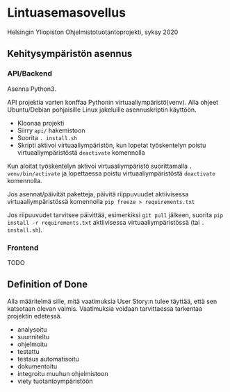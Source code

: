 # Lintuasemasovellus

Helsingin Yliopiston Ohjelmistotuotantoprojekti, syksy 2020

## Kehitysympäristön asennus

### API/Backend

Asenna Python3.

API projektia varten konffaa Pythonin virtuaaliympäristö(venv). Alla ohjeet Ubuntu/Debian pohjaisille Linux jakeluille asennuskriptin käyttöön.

* Kloonaa projekti
* Siirry `api/` hakemistoon
* Suorita `. install.sh`
* Skripti aktivoi virtuaaliympäristön, kun lopetat työskentelyn poistu virtuaaliympäristöstä `deactivate` komennolla

Kun aloitat työskentelyn aktivoi virtuaaliympäristö suorittamalla `. venv/bin/activate` ja lopettaessa poistu virtuaaliympäristöstä `deactivate` komennolla.

Jos asennat/päivität paketteja, päivitä riippuvuudet aktiivisessa virtuaaliympäristössä komennolla `pip freeze > requirements.txt`

Jos riipuuvudet tarvitsee päivittää, esimerkiksi `git pull` jälkeen, suorita `pip install -r requirements.txt` aktiivisessa virtuaaliympäristössä (tai `. install.sh`).

### Frontend

TODO

## Definition of Done

Alla määritelmä sille, mitä vaatimuksia User Story:n tulee täyttää, että sen katsotaan olevan valmis. Vaatimuksia voidaan tarvittaessa tarkentaa projektin edetessä. 

* analysoitu
* suunniteltu
* ohjelmoitu
* testattu
* testaus automatisoitu
* dokumentoitu
* integroitu muuhun ohjelmistoon
* viety tuotantoympäristöön
